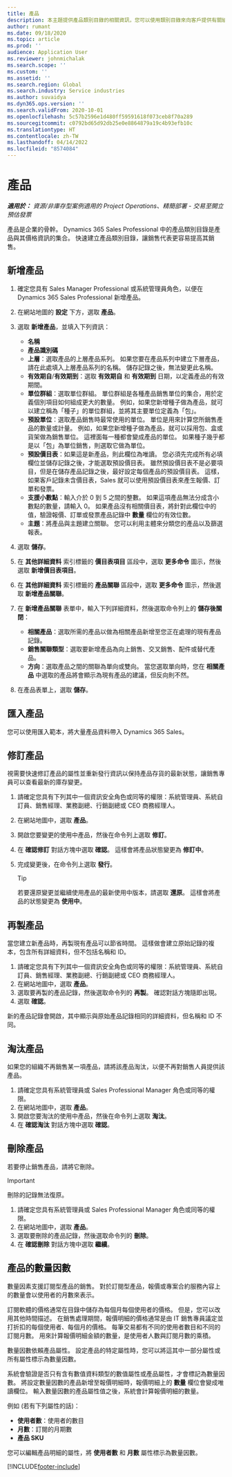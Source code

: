 ```yaml
---
title: 產品
description: 本主題提供產品類別目錄的相關資訊，您可以使用類別目錄來向客戶提供有關組織所提供產品及定價的資訊。
author: rumant
ms.date: 09/18/2020
ms.topic: article
ms.prod: ''
audience: Application User
ms.reviewer: johnmichalak
ms.search.scope: ''
ms.custom: ''
ms.assetid: ''
ms.search.region: Global
ms.search.industry: Service industries
ms.author: suvaidya
ms.dyn365.ops.version: ''
ms.search.validFrom: 2020-10-01
ms.openlocfilehash: 5c57b2596e1d480ff59591618f073ceb8f70a289
ms.sourcegitcommit: c0792bd65d92db25e0e8864879a19c4b93efb10c
ms.translationtype: HT
ms.contentlocale: zh-TW
ms.lasthandoff: 04/14/2022
ms.locfileid: "8574084"
---
```

# <a name="products"></a>產品

_**適用於：** 資源/非庫存型案例適用的 Project Operations、精簡部署 - 交易至開立預估發票_

產品是企業的骨幹。 Dynamics 365 Sales Professional 中的產品類別目錄是產品與其價格資訊的集合。 快速建立產品類別目錄，讓銷售代表更容易提高其銷售。

## <a name="add-a-product"></a>新增產品

1.  確定您具有 Sales Manager Professional 或系統管理員角色，以便在 Dynamics 365 Sales Professional 新增產品。
2.  在網站地圖的 **設定** 下方，選取 **產品**。
3.  選取 **新增產品**，並填入下列資訊：

    -  **名稱**
    -  **產品識別碼**
    -  **上層**：選取產品的上層產品系列。 如果您要在產品系列中建立下層產品，請在此處填入上層產品系列的名稱。 儲存記錄之後，無法變更此名稱。
    -  **有效期自**/**有效期到**：選取 **有效期自** 和 **有效期到** 日期，以定義產品的有效期間。
    -  **單位群組**：選取單位群組。 單位群組是各種產品銷售單位的集合，用於定義個別項目如何組成更大的數量。 例如，如果您新增種子做為產品，就可以建立稱為「種子」的單位群組，並將其主要單位定義為「包」。
    -  **預設單位**：選取產品銷售時最常使用的單位。 單位是用來計算您所銷售產品的數量或計量。 例如，如果您新增種子做為產品，就可以採用包、盒或貨架做為銷售單位。 這裡面每一種都會變成產品的單位。 如果種子幾乎都是以「包」為單位銷售，則選取它做為單位。
    -  **預設價目表**：如果這是新產品，則此欄位為唯讀。 您必須先完成所有必填欄位並儲存記錄之後，才能選取預設價目表。 雖然預設價目表不是必要項目，但是在儲存產品記錄之後，最好設定每個產品的預設價目表。 這樣，如果客戶記錄未含價目表，Sales 就可以使用預設價目表來產生報價、訂單和發票。
    -  **支援小數點**：輸入介於 0 到 5 之間的整數。 如果這項產品無法分成含小數點的數量，請輸入 0。 如果產品沒有相關價目表，將針對此欄位中的值，驗證報價、訂單或發票產品記錄中 **數量** 欄位的有效位數。
    -  **主題**：將產品與主題建立關聯。 您可以利用主體來分類您的產品以及篩選報表。

4.  選取 **儲存**。
5.  在 **其他詳細資料** 索引標籤的 **價目表項目** 區段中，選取 **更多命令** 圖示，然後選取 **新增價目表項目**。
7.  在 **其他詳細資料** 索引標籤的 **產品關聯** 區段中，選取 **更多命令** 圖示，然後選取 **新增產品關聯**。
8.  在 **新增產品關聯** 表單中，輸入下列詳細資料，然後選取命令列上的 **儲存後關閉**：

    -   **相關產品**：選取所需的產品以做為相關產品新增至您正在處理的現有產品記錄。
    -   **銷售關聯類型**：選取要新增產品為向上銷售、交叉銷售、配件或替代產品。
    -   **方向**：選取產品之間的關聯為單向或雙向。 當您選取單向時，您在 **相關產品** 中選取的產品將會顯示為現有產品的建議，但反向則不然。

9.  在產品表單上，選取 **儲存**。

## <a name="import-products"></a>匯入產品

您可以使用匯入範本，將大量產品資料帶入 Dynamics 365 Sales。

## <a name="revise-a-product"></a>修訂產品

視需要快速修訂產品的屬性並重新發行資訊以保持產品存貨的最新狀態，讓銷售專員可以查看最新的庫存變更。

1.  請確定您具有下列其中一個資訊安全角色或同等的權限：系統管理員、系統自訂員、銷售經理、業務副總、行銷副總或 CEO 商務經理人。
2.  在網站地圖中，選取 **產品**。
3.  開啟您要變更的使用中產品，然後在命令列上選取 **修訂**。
4.  在 **確認修訂** 對話方塊中選取 **確認**。 這樣會將產品狀態變更為 **修訂中**。
5.  完成變更後，在命令列上選取 **發行**。

    > [!TIP]
    > 若要還原變更並繼續使用產品的最新使用中版本，請選取 **還原**。 這樣會將產品的狀態變更為 **使用中**。

## <a name="clone-a-product"></a>再製產品 

當您建立新產品時，再製現有產品可以節省時間。 這樣做會建立原始記錄的複本，包含所有詳細資料，但不包括名稱和 ID。

1.  請確定您具有下列其中一個資訊安全角色或同等的權限：系統管理員、系統自訂員、銷售經理、業務副總、行銷副總或 CEO 商務經理人。
2.  在網站地圖中，選取 **產品**。
3.  選取要再製的產品記錄，然後選取命令列的 **再製**。 確認對話方塊隨即出現。
4.  選取 **確認**。

新的產品記錄會開啟，其中顯示與原始產品記錄相同的詳細資料，但名稱和 ID 不同。

## <a name="retire-a-product"></a>淘汰產品 

如果您的組織不再銷售某一項產品，請將該產品淘汰，以便不再對銷售人員提供該產品。

1.  請確定您具有系統管理員或 Sales Professional Manager 角色或同等的權限。
2.  在網站地圖中，選取 **產品**。
3.  開啟您要淘汰的使用中產品，然後在命令列上選取 **淘汰**。
4.  在 **確認淘汰** 對話方塊中選取 **確認**。


## <a name="delete-a-product"></a>刪除產品

若要停止銷售產品，請將它刪除。

> [!IMPORTANT]
> 刪除的記錄無法復原。

1.  請確定您具有系統管理員或 Sales Professional Manager 角色或同等的權限。
2.  在網站地圖中，選取 **產品**。
3.  選取要刪除的產品記錄，然後選取命令列的 **刪除**。
4.  在 **確認刪除** 對話方塊中選取 **繼續**。
 
 ## <a name="quantity-factors-for-products"></a>產品的數量因數

數量因素支援訂閱型產品的銷售。 對於訂閱型產品，報價或專案合約服務內容上的數量會以使用者的月數來表示。

訂閱軟體的價格通常在目錄中儲存為每個月每個使用者的價格。 但是，您可以改用其他時間描述。 在銷售處理期間，報價明細的價格通常是由 IT 銷售專員議定並打折扣的每個使用者、每個月的價格。 每筆交易都有不同的使用者數目和不同的訂閱月數。 用來計算報價明細金額的數量，是使用者人數與訂閱月數的乘積。

數量因數依賴產品屬性。 設定產品的特定屬性時，您可以將這其中一部分屬性或所有屬性標示為數量因數。

系統會驗證是否只有含有數值資料類型的數值屬性或產品屬性，才會標記為數量因數。 將設定數量因數的產品新增至報價明細時，報價明細上的 **數量** 欄位會變成唯讀欄位。 輸入數量因數的產品屬性值之後，系統會計算報價明細的數量。

例如 (若有下列屬性的話)： 

- **使用者數**：使用者的數目 
- **月數**：訂閱的月期數
- **產品 SKU** 

您可以編輯產品明細的屬性，將 **使用者數** 和 **月數** 屬性標示為數量因數。 


[!INCLUDE[footer-include](../includes/footer-banner.md)]
